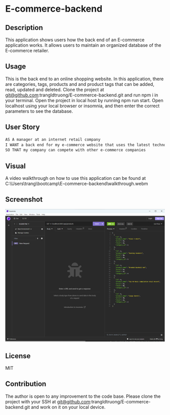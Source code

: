 # E-commerce-backend

## Description
This application shows users how the back end of an E-commerce application works. It allows users to maintain an organized database of the E-commerce retailer. 

## Usage 
This is the back end to an online shopping website. In this application, there are categories, tags, products and and product tags that can be added, read, updated and deleted. Clone the project at git@github.com:trangldtruong/E-commerce-backend.git and run npm i in your terminal. Open the project in local host by running npm run start. Open localhost using your local browser or insomnia, and then enter the correct parameters to see the database. 

## User Story
```md
AS A manager at an internet retail company
I WANT a back end for my e-commerce website that uses the latest technologies
SO THAT my company can compete with other e-commerce companies
```
## Visual
A video walkthrough on how to use this application can be found at C:\Users\trang\bootcamp\E-commerce-backend\walkthrough.webm

## Screenshot
![screenshot](<Screenshot ecommerce.png>)

## License
MIT

## Contribution
The author is open to any improvement to the code base. Please clone the project with your SSH at git@github.com:trangldtruong/E-commerce-backend.git and work on it on your local device. 


